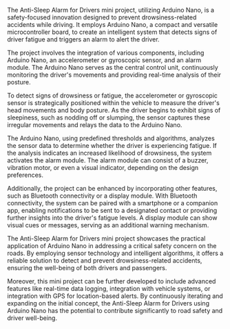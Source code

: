 The Anti-Sleep Alarm for Drivers mini project, utilizing Arduino Nano, is a safety-focused innovation designed to prevent drowsiness-related accidents while driving. It employs Arduino Nano, a compact and versatile microcontroller board, to create an intelligent system that detects signs of driver fatigue and triggers an alarm to alert the driver.

The project involves the integration of various components, including Arduino Nano, an accelerometer or gyroscopic sensor, and an alarm module. The Arduino Nano serves as the central control unit, continuously monitoring the driver's movements and providing real-time analysis of their posture.

To detect signs of drowsiness or fatigue, the accelerometer or gyroscopic sensor is strategically positioned within the vehicle to measure the driver's head movements and body posture. As the driver begins to exhibit signs of sleepiness, such as nodding off or slumping, the sensor captures these irregular movements and relays the data to the Arduino Nano.

The Arduino Nano, using predefined thresholds and algorithms, analyzes the sensor data to determine whether the driver is experiencing fatigue. If the analysis indicates an increased likelihood of drowsiness, the system activates the alarm module. The alarm module can consist of a buzzer, vibration motor, or even a visual indicator, depending on the design preferences.

Additionally, the project can be enhanced by incorporating other features, such as Bluetooth connectivity or a display module. With Bluetooth connectivity, the system can be paired with a smartphone or a companion app, enabling notifications to be sent to a designated contact or providing further insights into the driver's fatigue levels. A display module can show visual cues or messages, serving as an additional warning mechanism.

The Anti-Sleep Alarm for Drivers mini project showcases the practical application of Arduino Nano in addressing a critical safety concern on the roads. By employing sensor technology and intelligent algorithms, it offers a reliable solution to detect and prevent drowsiness-related accidents, ensuring the well-being of both drivers and passengers.

Moreover, this mini project can be further developed to include advanced features like real-time data logging, integration with vehicle systems, or integration with GPS for location-based alerts. By continuously iterating and expanding on the initial concept, the Anti-Sleep Alarm for Drivers using Arduino Nano has the potential to contribute significantly to road safety and driver well-being.

